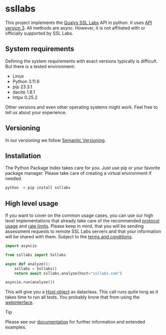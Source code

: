 # ssllabs

This project implements the [Qualys SSL Labs](https://www.ssllabs.com/ssltest/) API in python. It uses [API version 3](https://github.com/ssllabs/ssllabs-scan/blob/master/ssllabs-api-docs-v3.md). All methods are async. However, it is not affiliated with or officially supported by SSL Labs.

## System requirements

Defining the system requirements with exact versions typically is difficult. But there is a tested environment:

* Linux
* Python 3.11.6
* pip 23.3.1
* dacite 1.8.1
* httpx 0.25.2

Other versions and even other operating systems might work. Feel free to tell us about your experience.

## Versioning

In our versioning we follow [Semantic Versioning](https://semver.org/).

## Installation

The Python Package Index takes care for you. Just use pip or your favorite package manager. Please take care of creating a virtual environment if needed.

```bash
python -m pip install ssllabs
```

## High level usage

If you want to cover on the common usage cases, you can use our high level implementations that already take care of the recommended [protocol usage](https://github.com/ssllabs/ssllabs-scan/blob/master/ssllabs-api-docs-v3.md#protocol-usage) and [rate limits](https://github.com/ssllabs/ssllabs-scan/blob/master/ssllabs-api-docs-v3.md#access-rate-and-rate-limiting). Please keep in mind, that you will be sending assessment requests to remote SSL Labs servers and that your information will be shared with them. Subject to the [terms and conditions](https://www.ssllabs.com/about/terms.html).

```python
import asyncio

from ssllabs import Ssllabs

async def analyze():
    ssllabs = Ssllabs()
    return await ssllabs.analyze(host="ssllabs.com")

asyncio.run(analyze())
```

This will give you a [Host object](https://github.com/ssllabs/ssllabs-scan/blob/master/ssllabs-api-docs-v3.md#host) as dataclass. This call runs quite long as it takes time to run all tests. You probably know that from using the [webinterface](https://www.ssllabs.com/ssltest).

> [!TIP]
> Please see our [documentation](https://2fake.github.io/ssllabs/) for further information and extended examples.
